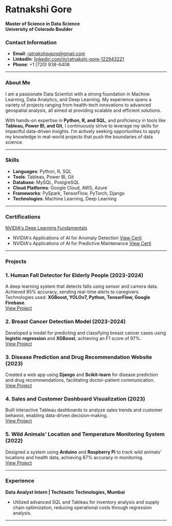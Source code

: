 # Ratnakshi Gore  
**Master of Science in Data Science**                                             
**University of Colorado Boulder**  

### Contact Information  
- **Email**: [ratnakshisgore@gmail.com](mailto:ratnakshisgore@gmail.com)  
- **LinkedIn**: [linkedin.com/in/ratnakshi-gore-122943221](https://linkedin.com/in/ratnakshi-gore-122943221)  
- **Phone**: +1 (720) 938-6406  

---

### About Me  
I am a passionate Data Scientist with a strong foundation in Machine Learning, Data Analytics, and Deep Learning. My experience spans a variety of projects ranging from health-tech innovations to advanced geospatial analysis, all aimed at providing scalable and efficient solutions.

With hands-on expertise in **Python, R, and SQL**, and proficiency in tools like **Tableau, Power BI, and Git**, I continuously strive to leverage my skills for impactful data-driven insights. I’m actively seeking opportunities to apply my knowledge in real-world projects that push the boundaries of data science.

---

### Skills  
- **Languages**: Python, R, SQL  
- **Tools**: Tableau, Power BI, Git  
- **Database**: MySQL, PostgreSQL  
- **Cloud Platforms**: Google Cloud, AWS, Azure  
- **Frameworks**: PySpark, TensorFlow, PyTorch, Django  
- **Technologies**: Machine Learning, Deep Learning  

---

### Certifications  
[NVIDIA's Deep Learning Fundamentals](https://courses.nvidia.com/certificates/289f5a0ba3f2451bb6640876444c0140/)
- NVIDIA's Applications of AI for Anomaly Detection    [View Certi](https://courses.nvidia.com/certificates/0f891034dbd1482480f7edfec0ea07ac/)
- NVIDIA's Applications of AI for Predictive Maintenance    [View Certi](https://courses.nvidia.com/certificates/bac5f95f2a644b1db3cb380acafcab16/)

---

### Projects

### 1. **Human Fall Detector for Elderly People** (2023-2024)  
A deep learning system that detects falls using sensor and camera data. Achieved 85% accuracy, sending real-time alerts to caregivers.  
Technologies used: **XGBoost, YOLOv7, Python, TensorFlow, Google Firebase**.  
[View Project](#)

### 2. **Breast Cancer Detection Model** (2023-2024)  
Developed a model for predicting and classifying breast cancer cases using **logistic regression** and **XGBoost**, achieving an F1 score of 97%.  
[View Project](#)

### 3. **Disease Prediction and Drug Recommendation Website** (2023)  
Created a web app using **Django** and **Scikit-learn** for disease prediction and drug recommendations, facilitating doctor-patient communication.  
[View Project](#)

### 4. **Sales and Customer Dashboard Visualization** (2023)  
Built interactive Tableau dashboards to analyze sales trends and customer behavior, enabling data-driven decision-making.  
[View Project](#)

### 5. **Wild Animals' Location and Temperature Monitoring System** (2022)  
Designed a system using **Arduino** and **Raspberry Pi** to track wild animals’ locations and health data, achieving 87% accuracy in monitoring.  
[View Project](#)

---

### Experience  
**Data Analyst Intern | Techtastic Technologies, Mumbai**  
- Utilized advanced SQL and Tableau for inventory analysis and supply chain optimization, reducing operational costs through regression analysis.

---


